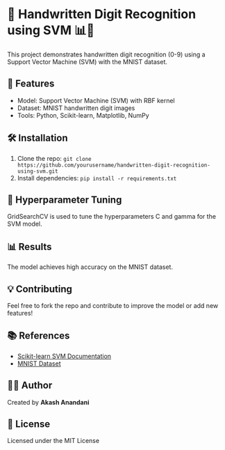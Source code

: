 

📝 Handwritten Digit Recognition using SVM 📊🤖
===============================================

This project demonstrates handwritten digit recognition (0-9) using a Support Vector Machine (SVM) with the MNIST dataset.

🚀 Features
-----------

*   Model: Support Vector Machine (SVM) with RBF kernel
*   Dataset: MNIST handwritten digit images
*   Tools: Python, Scikit-learn, Matplotlib, NumPy

🛠️ Installation
----------------

1.  Clone the repo: `git clone https://github.com/yourusername/handwritten-digit-recognition-using-svm.git`
2.  Install dependencies: `pip install -r requirements.txt`



🔬 Hyperparameter Tuning
------------------------

GridSearchCV is used to tune the hyperparameters C and gamma for the SVM model.

📊 Results
----------

The model achieves high accuracy  on the MNIST dataset.

💡 Contributing
---------------

Feel free to fork the repo and contribute to improve the model or add new features!

📚 References
-------------

*   [Scikit-learn SVM Documentation](https://scikit-learn.org/stable/modules/svm.html)
*   [MNIST Dataset](http://yann.lecun.com/exdb/mnist/)

👨‍💻 Author
------------

Created by **Akash Anandani**

📝 License
----------

Licensed under the MIT License
